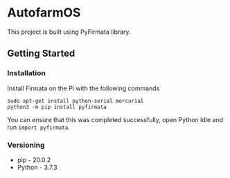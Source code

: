 # AutofarmOS

This project is built using PyFirmata library.

## Getting Started

### Installation

Install Firmata on the Pi with the following commands
    
    sudo apt-get install python-serial mercurial
    python3 -m pip install pyfirmata

You can ensure that this was completed successfully, open Python Idle and run `import pyfirmata`.

### Versioning

* pip - 20.0.2
* Python - 3.7.3
